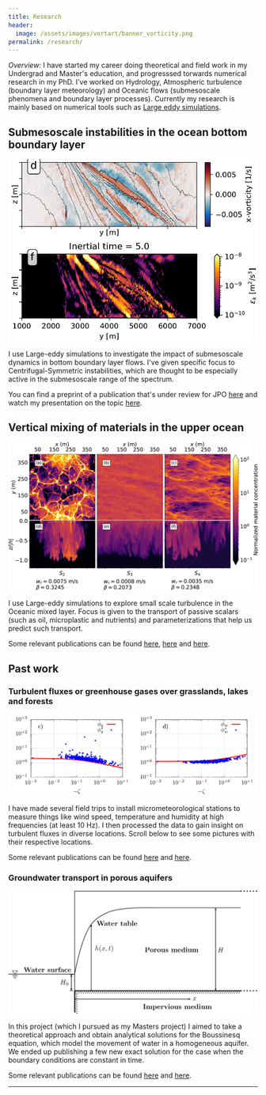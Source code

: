 ```yaml
---
title: Research
header:
  image: /assets/images/vortart/banner_vorticity.png
permalink: /research/
---
```



*Overview:* I have started my career doing theoretical and field work in my Undergrad and Master's
education, and progresssed torwards numerical research in my PhD. I've worked on Hydrology,
Atmospheric turbulence (boundary layer meteorology) and Oceanic flows (submesoscale phenomena and
boundary layer processes). Currently my research is mainly based on numerical tools such as [Large
eddy simulations](https://en.wikipedia.org/wiki/Large_eddy_simulation).




## Submesoscale instabilities in the ocean bottom boundary layer


![CSI paper](/assets/images/JPO2022_CSI.png)

I use Large-eddy simulations to investigate the impact of submesoscale dynamics in bottom boundary
layer flows. I've given specific focus to Centrifugal-Symmetric instabilities, which are thought to
be especially active in the submesoscale range of the spectrum.

You can find a preprint of a publication that's under review for JPO
[here](https://eartharxiv.org/repository/view/2851/) and watch my presentation on the topic
[here](https://youtu.be/F2RVCqTOF5o).




## Vertical mixing of materials in the upper ocean

![GRL paper](/assets/images/GRL2019-panels.png)

I use Large-eddy simulations to explore small
scale turbulence in the Oceanic mixed layer. Focus is given to the transport of passive scalars
(such as oil, microplastic and nutrients) and parameterizations that help us predict such transport.

Some relevant publications can be found
[here](https://journals.aps.org/prfluids/abstract/10.1103/PhysRevFluids.3.064501),
[here](https://agupubs.onlinelibrary.wiley.com/doi/abs/10.1029/2018GL080296)
and [here](https://journals.ametsoc.org/jas/article-abstract/77/10/3479/353916/Diffusive-Nondiffusive-Flux-Decompositions-in?redirectedFrom=fulltext).



## Past work


### Turbulent fluxes or greenhouse gases over grasslands, lakes and forests

![](/assets/images/AFM-phi.png)

I have made several field trips to install micrometeorological stations to
measure things like wind speed, temperature and humidity at high frequencies
(at least 10 Hz). I then processed the data to gain insight on turbulent fluxes
in diverse locations. Scroll below to see some pictures with their respective
locations. 

Some relevant publications can be found 
[here](https://www.sciencedirect.com/science/article/pii/S0168192317301144)
and
[here](https://agupubs.onlinelibrary.wiley.com/doi/abs/10.1029/2019GL083237).




### Groundwater transport in porous aquifers

![](/assets/images/WRR-aquifer.png)

In this project (which I pursued as my Masters project) I aimed to take a
theoretical approach and obtain analytical solutions for the Boussinesq
equation, which model the movement of water in a homogeneous aquifer. We ended
up publishing a few new exact solution for the case when the boundary
conditions are constant in time.

Some relevant publications can be found
[here](https://agupubs.onlinelibrary.wiley.com/doi/abs/10.1029/2018WR024154)
and
[here](https://agupubs.onlinelibrary.wiley.com/doi/full/10.1002/wrcr.20543).



---


